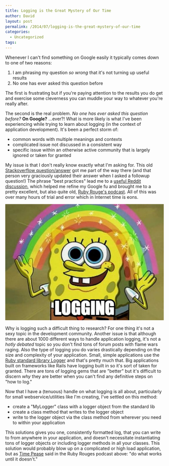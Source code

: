 ```yaml
---
title: Logging is the Great Mystery of Our Time
author: David
layout: post
permalink: /2014/07/logging-is-the-great-mystery-of-our-time
categories:
  - Uncategorized
tags:
---
```


Whenever I can't find something on Google easily it typically comes down to one of two reasons:

1. I am phrasing my question _so wrong_ that it's not turning up useful results
1. No one has ever asked this question before

The first is frustrating but if you're paying attention to the results you do get and exercise some cleverness you can muddle your way to whatever you're really after.

The second is the real problem. _No one has ever asked this question before?_ **On Google?** ...ever?! What is more likely is what I've been experiencing while trying to learn about logging (in the context of application development). It's been a perfect storm of:

- common words with multiple meanings and contexts
- complicated issue not discussed in a consistent way
- specific issue within an otherwise active community that is largely ignored or taken for granted

My issue is that I don't really know exactly what I'm asking for. This old [Stackoverflow question/answer](http://stackoverflow.com/questions/14463512/how-do-i-access-sinatras-logger-outside-the-request-scope/14464229#14464229) got me part of the way there (and that person very graciously updated their answer when I asked a followup question!) The phrase "best practices" lead me to a [useful Reddit discussion](http://www.reddit.com/r/ruby/comments/18b02h/best_practices_for_making_loggerconfigetc/), which helped me refine my Google fu and brought me to a pretty excellent, but also quite old, [Ruby Rouge's podcast](http://rubyrogues.com/025-rr-logging-i-do-not-think-it-means-what-you-think-it-means/). All of this was over many hours of trial and error which in Internet time is eons.

![Spongebob meme: Logging](/post-images/logging.jpg)

Why is logging such a difficult thing to research? For one thing it's not a sexy topic in the development community. Another issue is that although there are about 1000 different ways to handle application logging, it's not a _hotly debated_ topic so you don't find tons of forum posts with flame wars raging. Also the type of logging you do varies drastically depending on the size and complexity of your application. Small, simple applications use the [Ruby standard library Logger](http://www.ruby-doc.org/stdlib-1.9.3/libdoc/logger/rdoc/Logger.html) and that's pretty much that. Big applications built on frameworks like Rails have logging built in so it's sort of taken for granted. There are tons of logging gems that are "better" but it's difficult to discern _why_ they are better when you can't find any definitive steps on "how to log."

Now that I have a (tenuous) handle on what logging is all about, particularly for small webservice/utilities like I'm creating, I've settled on this method:

- create a "MyLogger" class with a logger object from the standard lib
- create a class method that writes to the logger object
- write to the logger object via the class method from wherever you need to within your application

This solutions gives you one, consistently formatted log, that you can write to from anywhere in your application, and doesn't necessitate instantiating tons of logger objects or including logger methods in all your classes. This solution would probably blow up on a complicated or high load application, but as [Time Pease](http://pea53.com/) said in the Ruby Rouges podcast above: "do what works until it doesn't."
